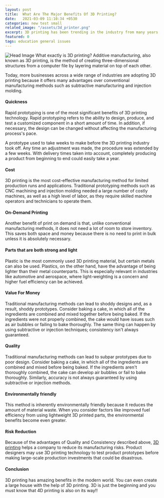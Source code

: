 ```yaml
---
layout: post
title:  What Are The Major Benefits Of 3D Printing?
date:   2021-03-09 11:10:34 +0530
categories: new test small
related_image: "/assets/3d_printer.png"
excerpt: 3D printing has been trending in the industry from many years and the benefits it providing has made people to make the best use of it.
featured: 0
tags: education general issues
---
```

![Head Image](/assets/3d_printer.png)
What exactly is 3D printing? Additive manufacturing, also known as 3D
 printing, is the method of creating three-dimensional structures from a
 computer file by layering material on top of each other.

Today, more businesses across a wide range of industries are adopting
 3D printing because it offers many advantages over conventional 
manufacturing methods such as subtractive manufacturing and injection 
molding.

#### Quickness

Rapid prototyping is one of the most significant benefits of 3D 
printing technology. Rapid prototyping refers to the ability to design, 
produce, and test a customized component in a short amount of time. In 
addition, if necessary, the design can be changed without affecting the 
manufacturing process's pace.

A prototype used to take weeks to make before the 3D printing 
industry took off. Any time an adjustment was made, the procedure was 
extended by a few weeks. With delivery times taken into account, 
completely producing a product from beginning to end could easily take a
 year.

#### Cost

3D printing is the most cost-effective manufacturing method for 
limited production runs and applications. Traditional prototyping 
methods such as CNC machining and injection molding needed a large 
number of costly machines, as well as a high level of labor, as they 
require skilled machine operators and technicians to operate them.

#### On-Demand Printing

Another benefit of print on demand is that, unlike conventional 
manufacturing methods, it does not need a lot of room to store 
inventory. This saves both space and money because there is no need to 
print in bulk unless it is absolutely necessary.

#### Parts that are both strong and light

Plastic is the most commonly used 3D printing material, but certain 
metals can also be used. Plastics, on the other hand, have the advantage
 of being lighter than their metal counterparts. This is especially 
relevant in industries like automotive and aerospace, where 
light-weighting is a concern and higher fuel efficiency can be achieved.

#### Value For Money

Traditional manufacturing methods can lead to shoddy designs and, as a
 result, shoddy prototypes. Consider baking a cake, in which all of the 
ingredients are combined and mixed together before being baked. If the 
ingredients were not properly combined, the cake would have issues such 
as air bubbles or failing to bake thoroughly. The same thing can happen 
by using subtractive or injection techniques; consistency isn't always 
guaranteed.

#### Quality 

Traditional manufacturing methods can lead to subpar prototypes due 
to poor design. Consider baking a cake, in which all of the ingredients 
are combined and mixed before being baked. If the ingredients aren't 
thoroughly combined, the cake can develop air bubbles or fail to bake 
thoroughly. Similarly, accuracy is not always guaranteed by using 
subtractive or injection methods.

#### Environmentally friendly

This method is inherently environmentally friendly because it reduces
 the amount of material waste. When you consider factors like improved 
fuel efficiency from using lightweight 3D printed parts, the 
environmental benefits become even greater.

#### Risk Reduction  

Because of the advantages of Quality and Consistency described above, [3D printing](https://techbizland.com/benefits-of-3d-printing-technology/) helps a company to reduce its manufacturing risks. Product designers 
may use 3D printing technology to test product prototypes before making 
large-scale production investments that could be disastrous.

#### Conclusion

3D printing has amazing benefits in the modern world. You can even 
create a large house with the help of 3D printing. 3D is just the 
beginning and you must know that 4D printing is also on its way!!
